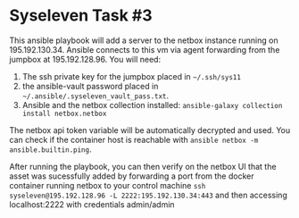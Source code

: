 # Syseleven Task #3

This ansible playbook will add a server to the netbox instance running on 195.192.130.34. Ansible connects to this vm via agent forwarding from the jumpbox at 195.192.128.96. You will need:

1. The ssh private key for the jumpbox placed in `~/.ssh/sys11` 
2. the ansible-vault password placed in `~/.ansible/.syseleven_vault_pass.txt`. 
3. Ansible and the netbox collection installed: `ansible-galaxy collection install netbox.netbox`

The netbox api token variable will be automatically decrypted and used. You can check if the container host is reachable with `ansible netbox -m ansible.builtin.ping`. 

After running the playbook, you can then verify on the netbox UI that the asset was sucessfully added by forwarding a port from the docker container running netbox to your control machine `ssh syseleven@195.192.128.96 -L 2222:195.192.130.34:443` and then accessing localhost:2222 with credentials admin/admin
